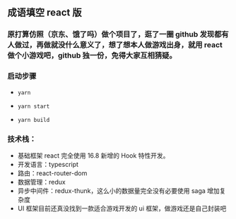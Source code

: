 ## 成语填空 react 版

### 原打算仿照（京东、饿了吗）做个项目了，逛了一圈 github 发现都有人做过，再做就没什么意义了，想了想本人做游戏出身，就用 react 做个小游戏吧，github 独一份，免得大家互相猜疑。

### 启动步骤
 * `yarn`

 * `yarn start`

 * `yarn build`

### 技术栈：
 * 基础框架 react 完全使用 16.8 新增的 Hook 特性开发。
 * 开发语言：typescript
 * 路由：react-router-dom
 * 数据管理：redux
 * 异步中间件：redux-thunk，这么小的数据量完全没有必要使用 saga 增加复杂度
 * UI 框架目前还真没找到一款适合游戏开发的 ui 框架，做游戏还是自己封装吧